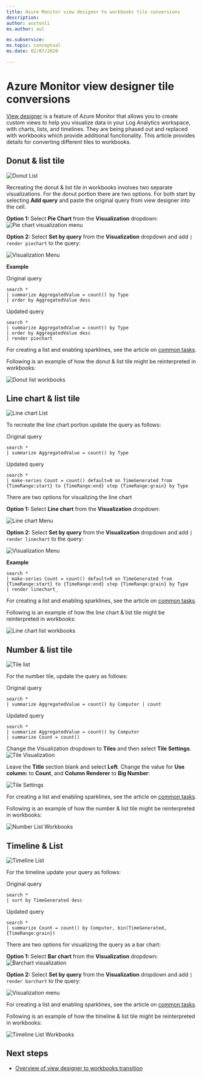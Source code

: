 ```yaml
---
title: Azure Monitor view designer to workbooks tile conversions
description: 
author: austonli
ms.author: aul

ms.subservice: 
ms.topic: conceptual
ms.date: 02/07/2020

---
```


# Azure Monitor view designer tile conversions
[View designer](view-designer.md) is a feature of Azure Monitor that allows you to create custom views to help you visualize data in your Log Analytics workspace, with charts, lists, and timelines. They are being phased out and replaced with workbooks which provide additional functionality. This article provides details for converting different tiles to workbooks.

## Donut & list tile

![Donut List](media/view-designer-conversion-tiles/donut-list.png)

Recreating the donut & list tile in workbooks involves two separate visualizations. For the donut portion there are two options.
For both start by selecting **Add query** and paste the original query from view designer into the cell.

**Option 1:** Select **Pie Chart** from the **Visualization** dropdown:
 ![Pie chart visualization menu](media/view-designer-conversion-tiles/pie-chart.png)

**Option 2:** Select **Set by query** from the **Visualization** dropdown and add `| render piechart` to the query:

 ![Visualization Menu](media/view-designer-conversion-tiles/set-by-query.png)

**Example**

Original query
```KQL
search * 
| summarize AggregatedValue = count() by Type 
| order by AggregatedValue desc
```

Updated query
```KQL
search * 
| summarize AggregatedValue = count() by Type 
| order by AggregatedValue desc 
| render piechart
```

For creating a list and enabling sparklines, see the article on [common tasks](view-designer-conversion-tasks.md).

Following is an example of how the donut & list tile might be reinterpreted in workbooks:

![Donut list workbooks](media/view-designer-conversion-tiles/donut-workbooks.png)

## Line chart & list tile
![Line chart List](media/view-designer-conversion-tiles/line-list.png) 

To recreate the line chart portion update the query as follows:

Original query
```KQL
search * 
| summarize AggregatedValue = count() by Type
```

Updated query
```KQL
search * 
| make-series Count = count() default=0 on TimeGenerated from {TimeRange:start} to {TimeRange:end} step {TimeRange:grain} by Type
```

There are two options for visualizing the line chart

**Option 1:** Select **Line chart** from the **Visualization** dropdown:
 
 ![Line chart Menu](media/view-designer-conversion-tiles/line-visualization.png)

**Option 2:** Select **Set by query** from the **Visualization** dropdown and add `| render linechart` to the query:

 ![Visualization Menu](media/view-designer-conversion-tiles/set-by-query.png)

**Example**

```KQL
search * 
| make-series Count = count() default=0 on TimeGenerated from {TimeRange:start} to {TimeRange:end} step {TimeRange:grain} by Type 
| render linechart_
```

For creating a list and enabling sparklines, see the article on [common tasks](view-designer-conversion-tasks.md).

Following is an example of how the line chart & list tile might be reinterpreted in workbooks:

![Line chart list workbooks](media/view-designer-conversion-tiles/line-workbooks.png)

## Number & list tile

 ![Tile list](media/view-designer-conversion-tiles/tile-list-example.png)

For the number tile, update the query as follows:

Original query
```KQL
search * 
| summarize AggregatedValue = count() by Computer | count
```

Updated query
```KQL
search *
| summarize AggregatedValue = count() by Computer 
| summarize Count = count()
```

Change the Visualization dropdown to **Tiles** and then select **Tile Settings**.
 ![Tile Visualization](media/view-designer-conversion-tiles/tile-visualization.png)

Leave the **Title** section blank and select **Left**. Change the value for **Use column:** to **Count**, and **Column Renderer** to **Big Number**:

![Tile Settings](media/view-designer-conversion-tiles/tile-settings.png)

 
For creating a list and enabling sparklines, see the article on [common tasks](view-designer-conversion-tasks.md).

Following is an example of how the number & list tile might be reinterpreted in workbooks:

![Number List Workbooks](media/view-designer-conversion-tiles/number-workbooks.png)

## Timeline & List

 ![Timeline List](media/view-designer-conversion-tiles/time-list.png)

For the timeline update your query as follows:

Original query
```KQL
search * 
| sort by TimeGenerated desc
```

Updated query
```KQL
search * 
| summarize Count = count() by Computer, bin(TimeGenerated,{TimeRange:grain})
```

There are two options for visualizing the query as a bar chart:

**Option 1:** Select **Bar chart** from the **Visualization** dropdown:
 ![Barchart visualization](media/view-designer-conversion-tiles/bar-visualization.png)
 
**Option 2:** Select **Set by query** from the **Visualization** dropdown and add `| render barchart` to the query:

 ![Visualization menu](media/view-designer-conversion-tiles/set-by-query.png)

 
For creating a list and enabling sparklines, see the article on [common tasks](view-designer-conversion-tasks.md).

Following is an example of how the timeline & list tile might be reinterpreted in workbooks:

![Timeline List Workbooks](media/view-designer-conversion-tiles/time-workbooks.png)

## Next steps

- [Overview of view designer to workbooks transition](view-designer-conversion-overview.md)
